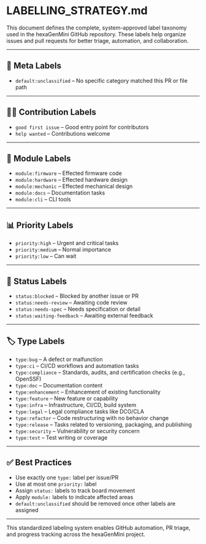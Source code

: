 <!--
SPDX-FileCopyrightText: 2025 hexaTune LLC
SPDX-License-Identifier: MIT
-->

# LABELLING_STRATEGY.md

This document defines the complete, system-approved label taxonomy used in the hexaGenMini GitHub repository. These labels help organize issues and pull requests for better triage, automation, and collaboration.

---

## 🧭 Meta Labels

- `default:unclassified` – No specific category matched this PR or file path

---

## 🧑‍💻 Contribution Labels

- `good first issue` – Good entry point for contributors
- `help wanted` – Contributions welcome

---

## 🧩 Module Labels

- `module:firmware` – Effected firmware code
- `module:hardware` – Effected hardware design
- `module:mechanic` – Effected mechanical design
- `module:docs` – Documentation tasks
- `module:cli` – CLI tools

---

## 📊 Priority Labels

- `priority:high` – Urgent and critical tasks
- `priority:medium` – Normal importance
- `priority:low` – Can wait

---

## 🔁 Status Labels

- `status:blocked` – Blocked by another issue or PR
- `status:needs-review` – Awaiting code review
- `status:needs-spec` – Needs specification or detail
- `status:waiting-feedback` – Awaiting external feedback

---

## 🏷️ Type Labels

- `type:bug` – A defect or malfunction
- `type:ci` – CI/CD workflows and automation tasks
- `type:compliance` – Standards, audits, and certification checks (e.g., OpenSSF)
- `type:doc` – Documentation content
- `type:enhancement` – Enhancement of existing functionality
- `type:feature` – New feature or capability
- `type:infra` – Infrastructure, CI/CD, build system
- `type:legal` – Legal compliance tasks like DCO/CLA
- `type:refactor` – Code restructuring with no behavior change
- `type:release` – Tasks related to versioning, packaging, and publishing
- `type:security` – Vulnerability or security concern
- `type:test` – Test writing or coverage

---

## ✅ Best Practices

- Use exactly one `type:` label per issue/PR
- Use at most one `priority:` label
- Assign `status:` labels to track board movement
- Apply `module:` labels to indicate affected areas
- `default:unclassified` should be removed once other labels are assigned

---

This standardized labeling system enables GitHub automation, PR triage, and progress tracking across the hexaGenMini project.
